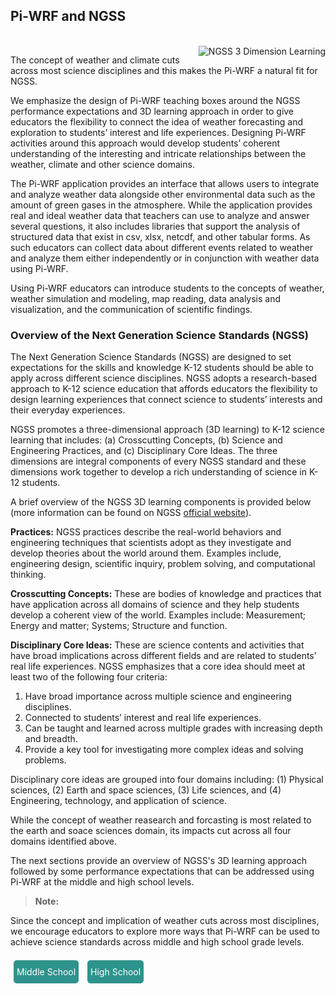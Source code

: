<style>
    .ngss_lvl {background-color:#2E938C;
border-radius:5px;
color:white;
cursor:pointer;
padding:10px 5px;
height: 100px;
width:250px;
margin: auto 5px;
text-decoration:none;
}
</style>

## Pi-WRF and NGSS
<br/>
<img src="assets/ngss_logo.png" align="right" alt="NGSS 3 Dimension Learning">



The concept of weather and climate cuts across most science disciplines and this makes the Pi-WRF a natural fit for NGSS. 

We emphasize the design of Pi-WRF teaching boxes around the NGSS performance expectations and 3D learning approach in order to give educators the flexibility to connect the idea of weather forecasting and exploration to students’ interest and life experiences. Designing Pi-WRF activities around this approach would develop students’ coherent understanding of the interesting and intricate relationships between the weather, climate and other science domains. 

The Pi-WRF application provides an interface that allows users to integrate and analyze weather data alongside other environmental data such as the amount of green gases in the atmosphere. While the application provides real and ideal weather data that teachers can use to analyze and answer several questions, it also includes libraries that support the analysis of structured data that exist in csv, xlsx, netcdf, and other tabular forms. As such educators can collect data about different events related to weather and analyze them either independently or in conjunction with weather data using Pi-WRF.

Using Pi-WRF educators can introduce students to the concepts of weather, weather simulation and modeling, map reading, data analysis and visualization, and the communication of scientific findings.

### Overview of the Next Generation Science Standards (NGSS)

The Next Generation Science Standards (NGSS) are designed to set expectations for the skills and knowledge K-12 students should be able to apply across different science disciplines. NGSS adopts a research-based approach to K-12 science education that affords educators the flexibility to design learning experiences that connect science to students’ interests and their everyday experiences. 

NGSS promotes a three-dimensional approach (3D learning) to K-12 science learning that includes: (a) Crosscutting Concepts, (b) Science and Engineering Practices, and (c) Disciplinary Core Ideas. The three dimensions are integral components of every NGSS standard and these dimensions work together to develop a rich understanding of science in K-12 students.

A brief overview of the NGSS 3D learning components is provided below (more information can be found on NGSS [official website](https://www.nextgenscience.org)).

**Practices:** NGSS practices describe the real-world behaviors and engineering techniques that scientists adopt as they investigate and develop theories about the world around them. Examples include, engineering design, scientific inquiry, problem solving, and computational thinking.

**Crosscutting Concepts:** These are bodies of knowledge and practices that have application across all domains of science and they help students develop a coherent view of the world. Examples include: Measurement; Energy and matter; Systems;  Structure and function. 

**Disciplinary Core Ideas:** These are science contents and activities that have broad implications across different fields and are related to students’ real life experiences. NGSS emphasizes that a core idea should meet at least two of the following four criteria:

1. Have broad importance across multiple science and engineering disciplines.
1. Connected to students’ interest and real life experiences.
1. Can be taught and learned across multiple grades with increasing depth and breadth.
1. Provide a key tool for investigating more complex ideas and solving problems.

Disciplinary core ideas are grouped into four domains including: (1) Physical sciences, (2) Earth and space sciences, (3) Life sciences, and (4) Engineering, technology, and application of science. 

While the concept of weather reasearch and forcasting is most related to the earth and soace sciences domain, its impacts cut across all four domains identified above.

The next sections provide an overview of NGSS's 3D learning approach followed by some performance expectations that can be addressed using Pi-WRF at the middle and high school levels.
<br/>

> **Note:**

Since the concept and implication of weather cuts across most disciplines, we encourage educators to explore more ways that Pi-WRF can be used to achieve science standards across middle and high school grade levels.

<br/>
<a class="ngss_lvl" href="middle_school_ngss.html">Middle School</a>
<a class="ngss_lvl" href="high_school_ngss.html">High School</a>

